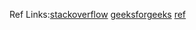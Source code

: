 Ref Links:[stackoverflow](https://stackoverflow.com/questions/13048301/pointer-to-array-of-base-class-populate-with-derived-class) [geeksforgeeks](https://www.geeksforgeeks.org/base-class-pointer-pointing-to-derived-class-object/)
[ref](https://wiki.sei.cmu.edu/confluence/display/cplusplus/CTR56-CPP.+Do+not+use+pointer+arithmetic+on+polymorphic+objects)
